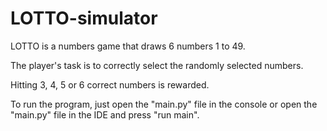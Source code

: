 # LOTTO-simulator

LOTTO is a numbers game that draws 6 numbers 1 to 49. 

The player's task is to correctly select the randomly selected numbers. 

Hitting 3, 4, 5 or 6 correct numbers is rewarded.

To run the program, just open the "main.py" file in the console or open the "main.py" file in the IDE and press "run main".
